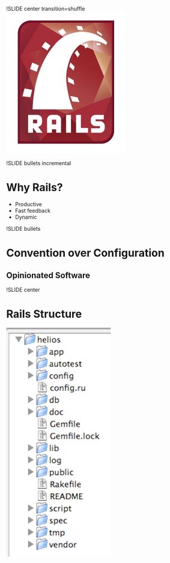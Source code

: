 !SLIDE center transition=shuffle
![Rails](../images/rails-logo.png)

!SLIDE bullets incremental

# Why Rails?

* Productive
* Fast feedback
* Dynamic

!SLIDE bullets
# Convention over Configuration
## Opinionated Software

!SLIDE center
# Rails Structure
![rails_struct](../images/rails_struct.png)



